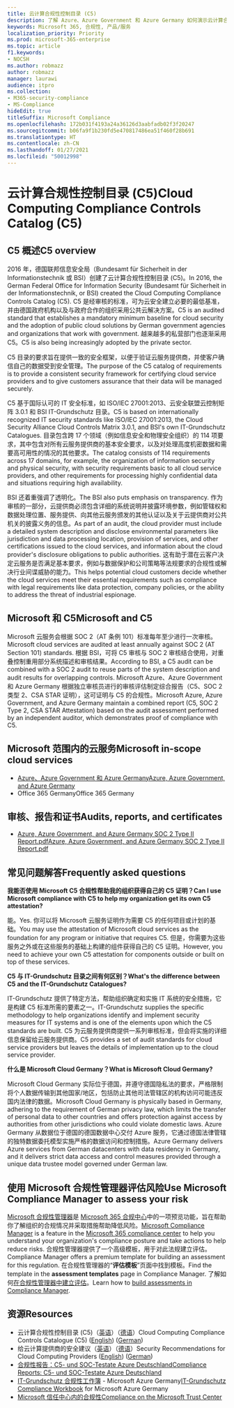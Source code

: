 ```yaml
---
title: 云计算合规性控制目录 (C5)
description: 了解 Azure、Azure Government 和 Azure Germany 如何演示云计算合规性控制目录 (C5) 的合规性证明。
keywords: Microsoft 365, 合规性, 产品/服务
localization_priority: Priority
ms.prod: microsoft-365-enterprise
ms.topic: article
f1.keywords:
- NOCSH
ms.author: robmazz
author: robmazz
manager: laurawi
audience: itpro
ms.collection:
- M365-security-compliance
- MS-Compliance
hideEdit: true
titleSuffix: Microsoft Compliance
ms.openlocfilehash: 172b031f4193a24a36126d3aabfadb02f3f20247
ms.sourcegitcommit: b06fa9f1b230fd5e470817486ea51f460f28b691
ms.translationtype: HT
ms.contentlocale: zh-CN
ms.lasthandoff: 01/27/2021
ms.locfileid: "50012998"
---
```

# <a name="cloud-computing-compliance-controls-catalog-c5"></a><span data-ttu-id="505da-104">云计算合规性控制目录 (C5)</span><span class="sxs-lookup"><span data-stu-id="505da-104">Cloud Computing Compliance Controls Catalog (C5)</span></span>

## <a name="c5-overview"></a><span data-ttu-id="505da-105">C5 概述</span><span class="sxs-lookup"><span data-stu-id="505da-105">C5 overview</span></span>

<span data-ttu-id="505da-106">2016 年，德国联邦信息安全局（Bundesamt für Sicherheit in der Informationstechnik 或 BSI）创建了云计算合规性控制目录 (C5)。</span><span class="sxs-lookup"><span data-stu-id="505da-106">In 2016, the German Federal Office for Information Security (Bundesamt für Sicherheit in der Informationstechnik, or BSI) created the Cloud Computing Compliance Controls Catalog (C5).</span></span> <span data-ttu-id="505da-107">C5 是经审核的标准，可为云安全建立必要的最低基准，并由德国政府机构以及与政府合作的组织采用公共云解决方案。</span><span class="sxs-lookup"><span data-stu-id="505da-107">C5 is an audited standard that establishes a mandatory minimum baseline for cloud security and the adoption of public cloud solutions by German government agencies and organizations that work with government.</span></span> <span data-ttu-id="505da-108">越来越多的私营部门也逐渐采用 C5。</span><span class="sxs-lookup"><span data-stu-id="505da-108">C5 is also being increasingly adopted by the private sector.</span></span>

<span data-ttu-id="505da-109">C5 目录的要求旨在提供一致的安全框架，以便于验证云服务提供商，并使客户确信自己的数据受到安全管理。</span><span class="sxs-lookup"><span data-stu-id="505da-109">The purpose of the C5 catalog of requirements is to provide a consistent security framework for certifying cloud service providers and to give customers assurance that their data will be managed securely.</span></span>

<span data-ttu-id="505da-110">C5 基于国际认可的 IT 安全标准，如 ISO/IEC 27001:2013、云安全联盟云控制矩阵 3.0.1 和 BSI IT-Grundschutz 目录。</span><span class="sxs-lookup"><span data-stu-id="505da-110">C5 is based on internationally recognized IT security standards like ISO/IEC 27001:2013, the Cloud Security Alliance Cloud Controls Matrix 3.0.1, and BSI's own IT-Grundschutz Catalogues.</span></span> <span data-ttu-id="505da-111">目录包含跨 17 个领域（例如信息安全和物理安全组织）的 114 项要求，其中包含对所有云服务提供商的基本安全要求，以及对处理高度机密数据和需要高可用性的情况的其他要求。</span><span class="sxs-lookup"><span data-stu-id="505da-111">The catalog consists of 114 requirements across 17 domains, for example, the organization of information security and physical security, with security requirements basic to all cloud service providers, and other requirements for processing highly confidential data and situations requiring high availability.</span></span>

<span data-ttu-id="505da-112">BSI 还着重强调了透明化。</span><span class="sxs-lookup"><span data-stu-id="505da-112">The BSI also puts emphasis on transparency.</span></span> <span data-ttu-id="505da-113">作为审核的一部分，云提供商必须包含详细的系统说明并披露环境参数，例如管辖权和数据处理位置、服务提供、向其他云服务颁发的其他认证以及关于云提供商对公共机关的披露义务的信息。</span><span class="sxs-lookup"><span data-stu-id="505da-113">As part of an audit, the cloud provider must include a detailed system description and disclose environmental parameters like jurisdiction and data processing location, provision of services, and other certifications issued to the cloud services, and information about the cloud provider's disclosure obligations to public authorities.</span></span> <span data-ttu-id="505da-114">这有助于潜在云客户决定云服务是否满足基本要求，例如与数据保护和公司策略等法规要求的合规性或解决行业间谍威胁的能力。</span><span class="sxs-lookup"><span data-stu-id="505da-114">This helps potential cloud customers decide whether the cloud services meet their essential requirements such as compliance with legal requirements like data protection, company policies, or the ability to address the threat of industrial espionage.</span></span>

## <a name="microsoft-and-c5"></a><span data-ttu-id="505da-115">Microsoft 和 C5</span><span class="sxs-lookup"><span data-stu-id="505da-115">Microsoft and C5</span></span>

<span data-ttu-id="505da-116">Microsoft 云服务会根据 SOC 2（AT 条例 101）标准每年至少进行一次审核。</span><span class="sxs-lookup"><span data-stu-id="505da-116">Microsoft cloud services are audited at least annually against SOC 2 (AT Section 101) standards.</span></span> <span data-ttu-id="505da-117">根据 BSI，可将 C5 审核与 SOC 2 审核结合使用，对重叠控制重用部分系统描述和审核结果。</span><span class="sxs-lookup"><span data-stu-id="505da-117">According to BSI, a C5 audit can be combined with a SOC 2 audit to reuse parts of the system description and audit results for overlapping controls.</span></span> <span data-ttu-id="505da-118">Microsoft Azure、Azure Government 和 Azure Germany 根据独立审核员进行的审核评估制定综合报告（C5、SOC 2 类型 2、CSA STAR 证明），这可证明与 C5 的合规性。</span><span class="sxs-lookup"><span data-stu-id="505da-118">Microsoft Azure, Azure Government, and Azure Germany maintain a combined report (C5, SOC 2 Type 2, CSA STAR Attestation) based on the audit assessment performed by an independent auditor, which demonstrates proof of compliance with C5.</span></span>

## <a name="microsoft-in-scope-cloud-services"></a><span data-ttu-id="505da-119">Microsoft 范围内的云服务</span><span class="sxs-lookup"><span data-stu-id="505da-119">Microsoft in-scope cloud services</span></span>

- [<span data-ttu-id="505da-120">Azure、Azure Government 和 Azure Germany</span><span class="sxs-lookup"><span data-stu-id="505da-120">Azure, Azure Government, and Azure Germany</span></span>](https://go.microsoft.com/fwlink/p/?linkid=2051569)
- <span data-ttu-id="505da-121">Office 365 Germany</span><span class="sxs-lookup"><span data-stu-id="505da-121">Office 365 Germany</span></span>

## <a name="audits-reports-and-certificates"></a><span data-ttu-id="505da-122">审核、报告和证书</span><span class="sxs-lookup"><span data-stu-id="505da-122">Audits, reports, and certificates</span></span>

- [<span data-ttu-id="505da-123">Azure, Azure Government, and Azure Germany SOC 2 Type II Report.pdf</span><span class="sxs-lookup"><span data-stu-id="505da-123">Azure, Azure Government, and Azure Germany SOC 2 Type II Report.pdf</span></span>](https://go.microsoft.com/fwlink/p/?linkid=2093520)

## <a name="frequently-asked-questions"></a><span data-ttu-id="505da-124">常见问题解答</span><span class="sxs-lookup"><span data-stu-id="505da-124">Frequently asked questions</span></span>

<span data-ttu-id="505da-125">**我能否使用 Microsoft C5 合规性帮助我的组织获得自己的 C5 证明？**</span><span class="sxs-lookup"><span data-stu-id="505da-125">**Can I use Microsoft compliance with C5 to help my organization get its own C5 attestation?**</span></span>

<span data-ttu-id="505da-126">能。</span><span class="sxs-lookup"><span data-stu-id="505da-126">Yes.</span></span> <span data-ttu-id="505da-127">你可以将 Microsoft 云服务证明作为需要 C5 的任何项目或计划的基础。</span><span class="sxs-lookup"><span data-stu-id="505da-127">You may use the attestation of Microsoft cloud services as the foundation for any program or initiative that requires C5.</span></span> <span data-ttu-id="505da-128">但是，你需要为这些服务之外或在这些服务的基础上构建的组件获得自己的 C5 证明。</span><span class="sxs-lookup"><span data-stu-id="505da-128">However, you need to achieve your own C5 attestation for components outside or built on top of these services.</span></span>

<span data-ttu-id="505da-129">**C5 与 IT-Grundschutz 目录之间有何区别？**</span><span class="sxs-lookup"><span data-stu-id="505da-129">**What's the difference between C5 and the IT-Grundschutz Catalogues?**</span></span>

<span data-ttu-id="505da-130">IT-Grundschutz 提供了特定方法，帮助组织确定和实施 IT 系统的安全措施，它是构建 C5 标准所需的要素之一。</span><span class="sxs-lookup"><span data-stu-id="505da-130">IT-Grundschutz supplies the specific methodology to help organizations identify and implement security measures for IT systems and is one of the elements upon which the C5 standards are built.</span></span> <span data-ttu-id="505da-131">C5 为云服务提供商提供一系列审核标准，但会将实施的详细信息保留给云服务提供商。</span><span class="sxs-lookup"><span data-stu-id="505da-131">C5 provides a set of audit standards for cloud service providers but leaves the details of implementation up to the cloud service provider.</span></span>

<span data-ttu-id="505da-132">**什么是 Microsoft Cloud Germany？**</span><span class="sxs-lookup"><span data-stu-id="505da-132">**What is Microsoft Cloud Germany?**</span></span>

<span data-ttu-id="505da-133">Microsoft Cloud Germany 实际位于德国，并遵守德国隐私法的要求，严格限制将个人数据传输到其他国家/地区，包括防止其他司法管辖区的机构访问可能违反国内法律的数据。</span><span class="sxs-lookup"><span data-stu-id="505da-133">Microsoft Cloud Germany is physically based in Germany, adhering to the requirement of German privacy law, which limits the transfer of personal data to other countries and offers protection against access by authorities from other jurisdictions who could violate domestic laws.</span></span> <span data-ttu-id="505da-134">Azure Germany 从数据位于德国的德国数据中心交付 Azure 服务，它通过德国法律管辖的独特数据委托模型实施严格的数据访问和控制措施。</span><span class="sxs-lookup"><span data-stu-id="505da-134">Azure Germany delivers Azure services from German datacenters with data residency in Germany, and it delivers strict data access and control measures provided through a unique data trustee model governed under German law.</span></span>

## <a name="use-microsoft-compliance-manager-to-assess-your-risk"></a><span data-ttu-id="505da-135">使用 Microsoft 合规性管理器评估风险</span><span class="sxs-lookup"><span data-stu-id="505da-135">Use Microsoft Compliance Manager to assess your risk</span></span>

<span data-ttu-id="505da-136">[Microsoft 合规性管理器](https://docs.microsoft.com/microsoft-365/compliance/compliance-manager)是 [Microsoft 365 合规中心](https://docs.microsoft.com/microsoft-365/compliance/microsoft-365-compliance-center)中的一项预览功能，旨在帮助你了解组织的合规情况并采取措施帮助降低风险。</span><span class="sxs-lookup"><span data-stu-id="505da-136">[Microsoft Compliance Manager](https://docs.microsoft.com/microsoft-365/compliance/compliance-manager) is a feature in the [Microsoft 365 compliance center](https://docs.microsoft.com/microsoft-365/compliance/microsoft-365-compliance-center) to help you understand your organization's compliance posture and take actions to help reduce risks.</span></span> <span data-ttu-id="505da-137">合规性管理器提供了一个高级模板，用于对此法规建立评估。</span><span class="sxs-lookup"><span data-stu-id="505da-137">Compliance Manager offers a premium template for building an assessment for this regulation.</span></span> <span data-ttu-id="505da-138">在合规性管理器的“**评估模板**”页面中找到模板。</span><span class="sxs-lookup"><span data-stu-id="505da-138">Find the template in the **assessment templates** page in Compliance Manager.</span></span> <span data-ttu-id="505da-139">了解如何[在合规性管理器中建立评估](https://docs.microsoft.com/microsoft-365/compliance/compliance-manager-assessments)。</span><span class="sxs-lookup"><span data-stu-id="505da-139">Learn how to [build assessments in Compliance Manager](https://docs.microsoft.com/microsoft-365/compliance/compliance-manager-assessments).</span></span>

## <a name="resources"></a><span data-ttu-id="505da-140">资源</span><span class="sxs-lookup"><span data-stu-id="505da-140">Resources</span></span>

- <span data-ttu-id="505da-141">云计算合规性控制目录 (C5)（[英语](https://www.bsi.bund.de/EN/Topics/CloudComputing/Compliance_Criteria_Catalogue/Compliance_Criteria_Catalogue_node.html)）（[德语](https://www.bsi.bund.de/DE/Themen/DigitaleGesellschaft/CloudComputing/Kriterienkatalog/Kriterienkatalog_node.html)）</span><span class="sxs-lookup"><span data-stu-id="505da-141">Cloud Computing Compliance Controls Catalogue (C5) ([English](https://www.bsi.bund.de/EN/Topics/CloudComputing/Compliance_Criteria_Catalogue/Compliance_Criteria_Catalogue_node.html)) ([German](https://www.bsi.bund.de/DE/Themen/DigitaleGesellschaft/CloudComputing/Kriterienkatalog/Kriterienkatalog_node.html))</span></span>
- <span data-ttu-id="505da-142">给云计算提供商的安全建议（[英语](https://www.bsi.bund.de/EN/Topics/CloudComputing/Secure_use_of_cloud_services/Secure_use_cloud_services_node.html)）（[德语](https://www.bsi.bund.de/DE/Themen/DigitaleGesellschaft/CloudComputing/Sichere_Nutzung_Cloud/Sichere_Nutzung_Cloud_node.html)）</span><span class="sxs-lookup"><span data-stu-id="505da-142">Security Recommendations for Cloud Computing Providers ([English](https://www.bsi.bund.de/EN/Topics/CloudComputing/Secure_use_of_cloud_services/Secure_use_cloud_services_node.html)) ([German](https://www.bsi.bund.de/DE/Themen/DigitaleGesellschaft/CloudComputing/Sichere_Nutzung_Cloud/Sichere_Nutzung_Cloud_node.html))</span></span>
- [<span data-ttu-id="505da-143">合规性报告：C5- und SOC-Testate Azure Deutschland</span><span class="sxs-lookup"><span data-stu-id="505da-143">Compliance Reports: C5- und SOC-Testate Azure Deutschland</span></span>](https://servicetrust.microsoft.com/ViewPage/MSComplianceGuide?command=Download&downloadType=Document&downloadId=df100ae1-baf9-4785-8a6d-864c0bc5c308&docTab=4ce99610-c9c0-11e7-8c2c-f908a777fa4d_SOC%20%2F%20SSAE%2016%20Reports)
- <span data-ttu-id="505da-144">[IT-Grundschutz 合规性工作簿](https://gallery.technet.microsoft.com/Azure-Germany-IT-fca4afd7) - Microsoft Azure Germany</span><span class="sxs-lookup"><span data-stu-id="505da-144">[IT-Grundschutz Compliance Workbook](https://gallery.technet.microsoft.com/Azure-Germany-IT-fca4afd7) for Microsoft Azure Germany</span></span>
- [<span data-ttu-id="505da-145">Microsoft 信任中心内的合规性</span><span class="sxs-lookup"><span data-stu-id="505da-145">Compliance on the Microsoft Trust Center</span></span>](https://www.microsoft.com/trust-center/compliance/compliance-overview)
